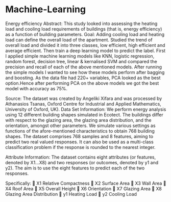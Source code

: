 # Machine-Learning

Energy efficiency
Abstract: 
This study looked into assessing the heating load and cooling load requirements of buildings (that is, energy efficiency) as a function of building parameters.
Goal: 
Adding cooling load and heating load can define the overall load of the apartment. Studied the trend of overall load and divided it into three classes, low efficient, high efficient and average efficient. Then train a deep learning model to predict the label.
First I applied simple machine learning models like KNN, logistic regression, random forest, decision tree, linear & kernalised SVM and compared the precision and recall of each of the above mentioned models. After running the simple models I wanted to see how these models perform after bagging and boosting. As the data file had 220+ variables, PCA looked as the best option.Hence after performing PCA on the above models we got the best model with accuracy as 75%. 

Source:
The dataset was created by Angeliki Xifara and was processed by Athanasios Tsanas, Oxford Centre for Industrial and Applied Mathematics, University of Oxford, UK).
Data Set Information:
We perform energy analysis using 12 different building shapes simulated in Ecotect. The buildings differ with respect to the glazing area, the glazing area distribution, and the orientation, amongst other parameters. We simulate various settings as functions of the afore-mentioned characteristics to obtain 768 building shapes. The dataset comprises 768 samples and 8 features, aiming to predict two real valued responses. It can also be used as a multi-class classification problem if the response is rounded to the nearest integer.

Attribute Information:
The dataset contains eight attributes (or features, denoted by X1...X8) and two responses (or outcomes, denoted by y1 and y2). The aim is to use the eight features to predict each of the two responses. 

Specifically: 
	X1	Relative Compactness 
	X2	Surface Area 
	X3	Wall Area 
	X4	Roof Area 
	X5	Overall Height 
	X6	Orientation 
	X7	Glazing Area 
	X8	Glazing Area Distribution 
	y1	Heating Load 
	y2	Cooling Load

